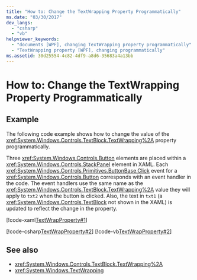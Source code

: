 ```yaml
---
title: "How to: Change the TextWrapping Property Programmatically"
ms.date: "03/30/2017"
dev_langs: 
  - "csharp"
  - "vb"
helpviewer_keywords: 
  - "documents [WPF], changing TextWrapping property programmatically"
  - "TextWrapping property [WPF], changing programmatically"
ms.assetid: 30d25554-4c82-4df9-a8d6-35683a4a13bb
---
```

# How to: Change the TextWrapping Property Programmatically
## Example  
 The following code example shows how to change the value of the <xref:System.Windows.Controls.TextBlock.TextWrapping%2A> property programmatically.  
  
 Three <xref:System.Windows.Controls.Button> elements are placed within a <xref:System.Windows.Controls.StackPanel> element in XAML. Each <xref:System.Windows.Controls.Primitives.ButtonBase.Click> event for a <xref:System.Windows.Controls.Button> corresponds with an event handler in the code. The event handlers use the same name as the <xref:System.Windows.Controls.TextBlock.TextWrapping%2A> value they will apply to `txt2` when the button is clicked. Also, the text in `txt1` (a <xref:System.Windows.Controls.TextBlock> not shown in the XAML) is updated to reflect the change in the property.  
  
 [!code-xaml[TextWrapProperty#1](~/samples/snippets/visualbasic/VS_Snippets_Wpf/TextWrapProperty/VisualBasic/Pane1.xaml#1)]  
  
 [!code-csharp[TextWrapProperty#2](~/samples/snippets/csharp/VS_Snippets_Wpf/TextWrapProperty/CSharp/Window1.xaml.cs#2)]
 [!code-vb[TextWrapProperty#2](~/samples/snippets/visualbasic/VS_Snippets_Wpf/TextWrapProperty/VisualBasic/Pane1.xaml.vb#2)]  
  
## See also

- <xref:System.Windows.Controls.TextBlock.TextWrapping%2A>
- <xref:System.Windows.TextWrapping>
